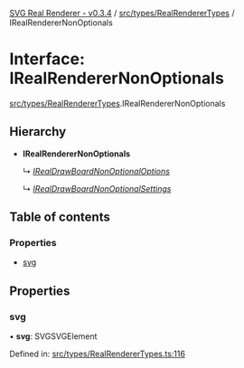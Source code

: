 [SVG Real Renderer - v0.3.4](../docs.md) / [src/types/RealRendererTypes](../modules/src_types_realrenderertypes.md) / IRealRendererNonOptionals

# Interface: IRealRendererNonOptionals

[src/types/RealRendererTypes](../modules/src_types_realrenderertypes.md).IRealRendererNonOptionals

## Hierarchy

* **IRealRendererNonOptionals**

  ↳ [*IRealDrawBoardNonOptionalOptions*](src_types_realdrawboardtypes.irealdrawboardnonoptionaloptions.md)

  ↳ [*IRealDrawBoardNonOptionalSettings*](src_types_realdrawboardtypes.irealdrawboardnonoptionalsettings.md)

## Table of contents

### Properties

- [svg](src_types_realrenderertypes.irealrenderernonoptionals.md#svg)

## Properties

### svg

• **svg**: SVGSVGElement

Defined in: [src/types/RealRendererTypes.ts:116](https://github.com/HarshKhandeparkar/svg-real-renderer/blob/907d5e6/src/types/RealRendererTypes.ts#L116)
